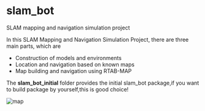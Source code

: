 # slam_bot
SLAM mapping and navigation simulation project

 In this SLAM Mapping and Navigation Simulation Project, there are three main parts, which are
 - Construction of models and environments
 - Location and navigation based on known maps
 - Map building and navigation using RTAB-MAP
 
 The **slam_bot_initial** folder provides the initial slam_bot package,if you want to build package by yourself,this is good choice!

![map](https://img-blog.csdnimg.cn/20200529003017489.png?x-oss-process=image/watermark,type_ZmFuZ3poZW5naGVpdGk,shadow_10,text_aHR0cHM6Ly9ibG9nLmNzZG4ubmV0L3FxXzM3MjY2OTE3,size_16,color_FFFFFF,t_70)
